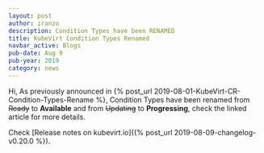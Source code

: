 ```yaml
---
layout: post
author: iranzo
description: Condition Types have been RENAMED
title: KubeVirt Condition Types Renamed
navbar_active: Blogs
pub-date: Aug 9
pub-year: 2019
category: news
---
```


Hi,
As previously announced in {% post_url 2019-08-01-KubeVirt-CR-Condition-Types-Rename %}, Condition Types have been renamed from ~~Ready~~ to **Available** and from ~~Updating~~ to **Progressing**, check the linked article for more details.

Check [Release notes on kubevirt.io]({% post_url 2019-08-09-changelog-v0.20.0 %}).
